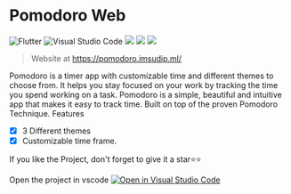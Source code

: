 
# Pomodoro Web 


![Flutter](https://img.shields.io/badge/Flutter-%2302569B.svg?style=for-the-badge&logo=Flutter&logoColor=white)
![Visual Studio Code](https://img.shields.io/badge/Visual%20Studio%20Code-0078d7.svg?style=for-the-badge&logo=visual-studio-code&logoColor=white)
![](https://img.shields.io/badge/Flutter_Version-2.2.3-9558B2.svg?style=for-the-badge&logo=Flutter)
![](https://img.shields.io/badge/Dart_Version-2.13.4-Blue.svg?style=for-the-badge&logo=Dart)
![](https://img.shields.io/badge/Status-Stable-blue.svg?style=for-the-badge)


> Website at https://pomodoro.imsudip.ml/

Pomodoro is a timer app with customizable time and different themes to choose from. It helps you stay focused on your work by tracking the time you spend working on a task. 
Pomodoro is a simple, beautiful and intuitive app that makes it easy to track time. Built on top of the proven Pomodoro Technique.
Features

 - [x] 3 Different themes
 - [x] Customizable time frame.

If you like the Project, don't forget to give it a star⭐⭐

Open the project in vscode
[![Open in Visual Studio Code](https://open.vscode.dev/badges/open-in-vscode.svg)](https://open.vscode.dev/imsudip/pomodoro)
